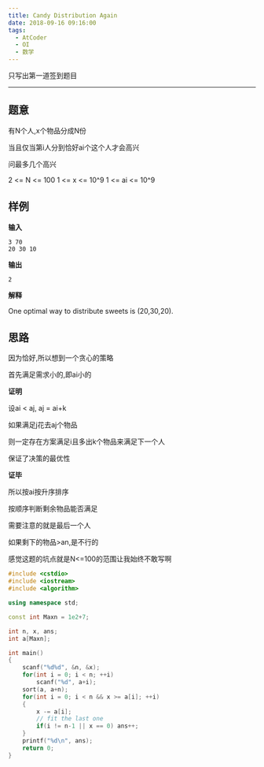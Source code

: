 ```yaml
---
title: Candy Distribution Again
date: 2018-09-16 09:16:00
tags:
  - AtCoder
  - OI
  - 数学
---
```


只写出第一道签到题目

---

## 题意

有N个人,x个物品分成N份

当且仅当第i人分到恰好ai个这个人才会高兴

问最多几个高兴

2 <= N <= 100
1 <= x <= 10^9
1 <= ai <= 10^9

## 样例

**输入**

    3 70
    20 30 10

**输出**

    2

**解释**

One optimal way to distribute sweets is (20,30,20).

## 思路

因为恰好,所以想到一个贪心的策略

首先满足需求小的,即ai小的

**证明**

设ai < aj, aj = ai+k

如果满足j花去aj个物品

则一定存在方案满足i且多出k个物品来满足下一个人

保证了决策的最优性

**证毕**

所以按ai按升序排序

按顺序判断剩余物品能否满足

需要注意的就是最后一个人

如果剩下的物品>an,是不行的

感觉这题的坑点就是N<=100的范围让我始终不敢写啊

```cpp
#include <cstdio>
#include <iostream>
#include <algorithm>

using namespace std;

const int Maxn = 1e2+7;

int n, x, ans;
int a[Maxn];

int main()
{
    scanf("%d%d", &n, &x);
    for(int i = 0; i < n; ++i)
        scanf("%d", a+i);
    sort(a, a+n);
    for(int i = 0; i < n && x >= a[i]; ++i)
    {
        x -= a[i];
        // fit the last one
        if(i != n-1 || x == 0) ans++;
    }
    printf("%d\n", ans);
    return 0;
}
```

